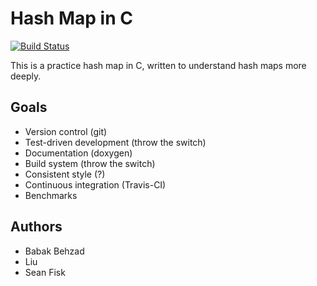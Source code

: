 # Hash Map in C

[![Build Status](https://travis-ci.org/seanfisk/c-hash-map.png)](https://travis-ci.org/seanfisk/c-hash-map)

This is a practice hash map in C, written to understand hash maps more deeply.

## Goals

* Version control (git)
* Test-driven development (throw the switch)
* Documentation (doxygen)
* Build system (throw the switch)
* Consistent style (?)
* Continuous integration (Travis-CI)
* Benchmarks

## Authors

* Babak Behzad
* Liu
* Sean Fisk
